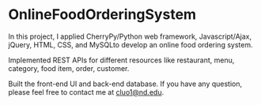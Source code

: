 # OnlineFoodOrderingSystem

In this project, I applied CherryPy/Python web framework, Javascript/Ajax, jQuery, HTML, CSS, and MySQLto develop an online food ordering system. 

Implemented REST APIs for different resources like restaurant, menu, category, food item, order, customer. 

Built the front-end UI and back-end database. If you have any question, please feel free to contact me at cluo1@nd.edu.
